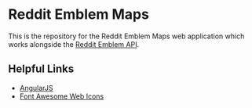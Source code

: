 # Reddit Emblem Maps
This is the repository for the Reddit Emblem Maps web application which works alongside the [Reddit Emblem API](https://github.com/redditemblem/RedditEmblemAPI).

## Helpful Links
- [AngularJS](https://angularjs.org/)
- [Font Awesome Web Icons](https://fontawesome.com/v4.7.0/)

